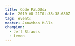 ```yaml
---
title: Code PaLOUsa
date: 2019-08-21T01:38:38.680Z
tags: events
master: Jonathan Mills
champion:
  - Jeff Strauss
  - Lemon
---
```


